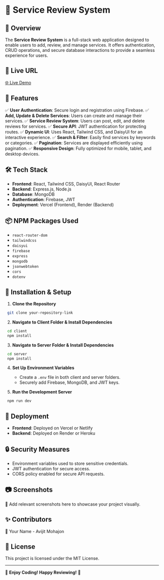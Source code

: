 # 📌 Service Review System

## 📖 Overview
The **Service Review System** is a full-stack web application designed to enable users to add, review, and manage services. It offers authentication, CRUD operations, and secure database interactions to provide a seamless experience for users.

## 🔗 Live URL
[🌐 Live Demo](https://service-compass.web.app)

## 🎯 Features
✅ **User Authentication**: Secure login and registration using Firebase.
✅ **Add, Update & Delete Services**: Users can create and manage their services.
✅ **Service Review System**: Users can post, edit, and delete reviews for services.
✅ **Secure API**: JWT authentication for protecting routes.
✅ **Dynamic UI**: Uses React, Tailwind CSS, and DaisyUI for an interactive experience.
✅ **Search & Filter**: Easily find services by keywords or categories.
✅ **Pagination**: Services are displayed efficiently using pagination.
✅ **Responsive Design**: Fully optimized for mobile, tablet, and desktop devices.

## 🛠 Tech Stack
- **Frontend**: React, Tailwind CSS, DaisyUI, React Router
- **Backend**: Express.js, Node.js
- **Database**: MongoDB
- **Authentication**: Firebase, JWT
- **Deployment**: Vercel (Frontend), Render (Backend)

## 📦 NPM Packages Used
- `react-router-dom`
- `tailwindcss`
- `daisyui`
- `firebase`
- `express`
- `mongodb`
- `jsonwebtoken`
- `cors`
- `dotenv`

## 🚀 Installation & Setup
1. **Clone the Repository**
```sh
 git clone your-repository-link
```
2. **Navigate to Client Folder & Install Dependencies**
```sh
 cd client
 npm install
```
3. **Navigate to Server Folder & Install Dependencies**
```sh
 cd server
 npm install
```
4. **Set Up Environment Variables**
   - Create a `.env` file in both client and server folders.
   - Securely add Firebase, MongoDB, and JWT keys.

5. **Run the Development Server**
```sh
 npm run dev
```

## 📜 Deployment
- **Frontend**: Deployed on Vercel or Netlify
- **Backend**: Deployed on Render or Heroku

## 🔒 Security Measures
- Environment variables used to store sensitive credentials.
- JWT authentication for secure access.
- CORS policy enabled for secure API requests.

## 📷 Screenshots
🚀 Add relevant screenshots here to showcase your project visually.

## ✨ Contributors
👤 Your Name - Avijit Mohajon

## 📄 License
This project is licensed under the MIT License.

---

🌟 **Enjoy Coding! Happy Reviewing!** 🌟

